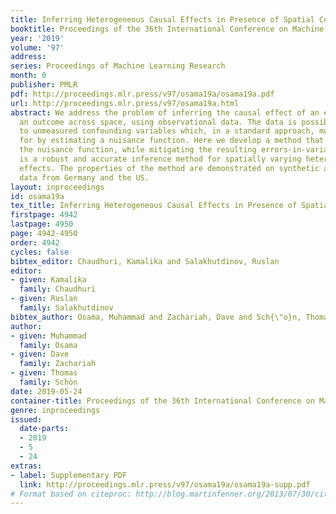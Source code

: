 ```yaml
---
title: Inferring Heterogeneous Causal Effects in Presence of Spatial Confounding
booktitle: Proceedings of the 36th International Conference on Machine Learning
year: '2019'
volume: '97'
address: 
series: Proceedings of Machine Learning Research
month: 0
publisher: PMLR
pdf: http://proceedings.mlr.press/v97/osama19a/osama19a.pdf
url: http://proceedings.mlr.press/v97/osama19a.html
abstract: We address the problem of inferring the causal effect of an exposure on
  an outcome across space, using observational data. The data is possibly subject
  to unmeasured confounding variables which, in a standard approach, must be adjusted
  for by estimating a nuisance function. Here we develop a method that eliminates
  the nuisance function, while mitigating the resulting errors-in-variables. The result
  is a robust and accurate inference method for spatially varying heterogeneous causal
  effects. The properties of the method are demonstrated on synthetic as well as real
  data from Germany and the US.
layout: inproceedings
id: osama19a
tex_title: Inferring Heterogeneous Causal Effects in Presence of Spatial Confounding
firstpage: 4942
lastpage: 4950
page: 4942-4950
order: 4942
cycles: false
bibtex_editor: Chaudhuri, Kamalika and Salakhutdinov, Ruslan
editor:
- given: Kamalika
  family: Chaudhuri
- given: Ruslan
  family: Salakhutdinov
bibtex_author: Osama, Muhammad and Zachariah, Dave and Sch{\"o}n, Thomas
author:
- given: Muhammad
  family: Osama
- given: Dave
  family: Zachariah
- given: Thomas
  family: Schön
date: 2019-05-24
container-title: Proceedings of the 36th International Conference on Machine Learning
genre: inproceedings
issued:
  date-parts:
  - 2019
  - 5
  - 24
extras:
- label: Supplementary PDF
  link: http://proceedings.mlr.press/v97/osama19a/osama19a-supp.pdf
# Format based on citeproc: http://blog.martinfenner.org/2013/07/30/citeproc-yaml-for-bibliographies/
---
```

